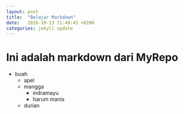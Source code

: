 ```yaml
---
layout: post
title:  "Belajar Markdown"
date:   2016-10-13 11:49:45 +0200
categories: jekyll update
---
```

# Ini adalah markdown dari MyRepo

* buah
   + apel
   + mangga
       - indramayu
       - harum manis
   + durian
